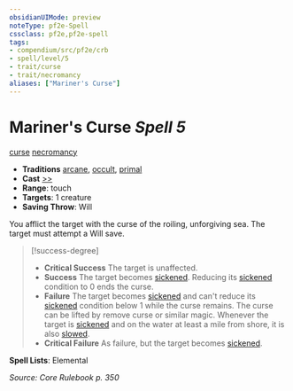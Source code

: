 ```yaml
---
obsidianUIMode: preview
noteType: pf2e-Spell
cssclass: pf2e,pf2e-spell
tags:
- compendium/src/pf2e/crb
- spell/level/5
- trait/curse
- trait/necromancy
aliases: ["Mariner's Curse"]
---
```

# Mariner's Curse *Spell 5*   
[curse](rules/traits/curse.md "Curse Effect Trait")  [necromancy](rules/traits/necromancy.md "Necromancy School Trait")  

- **Traditions** [arcane](rules/traits/arcane.md "Arcane Tradition Trait"), [occult](rules/traits/occult.md "Occult Tradition Trait"), [primal](rules/traits/primal.md "Primal Tradition Trait")
- **Cast** [>>](rules/core-rulebook/chapter-9-playing-the-game.md#Actions "Two-Action") 
- **Range**: touch
- **Targets**: 1 creature
- **Saving Throw**: Will

You afflict the target with the curse of the roiling, unforgiving sea. The target must attempt a Will save.

> [!success-degree] 
> - **Critical Success** The target is unaffected.
> - **Success** The target becomes [sickened](rules/conditions.md#Sickened). Reducing its [sickened](rules/conditions.md#Sickened) condition to 0 ends the curse.
> - **Failure** The target becomes [sickened](rules/conditions.md#Sickened) and can't reduce its [sickened](rules/conditions.md#Sickened) condition below 1 while the curse remains. The curse can be lifted by remove curse or similar magic. Whenever the target is [sickened](rules/conditions.md#Sickened) and on the water at least a mile from shore, it is also [slowed](rules/conditions.md#Slowed).
> - **Critical Failure** As failure, but the target becomes [sickened](rules/conditions.md#Sickened).

**Spell Lists**: Elemental

*Source: Core Rulebook p. 350*